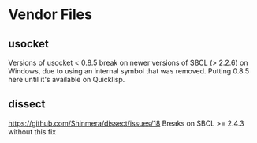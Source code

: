 # Vendor Files
## usocket
Versions of usocket < 0.8.5 break on newer versions of SBCL (> 2.2.6) on Windows, due to using an internal symbol
that was removed. Putting 0.8.5 here until it's available on Quicklisp.

## dissect
https://github.com/Shinmera/dissect/issues/18
Breaks on SBCL >= 2.4.3 without this fix